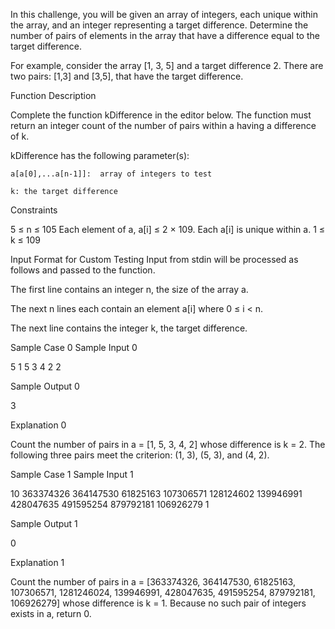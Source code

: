 In this challenge, you will be given an array of integers, each unique within the array, and an integer representing a target difference. Determine the number of pairs of elements in the array that have a difference equal to the target difference.

 

For example, consider the array [1, 3, 5] and a target difference 2. There are two pairs: [1,3] and [3,5], that have the target difference.

 

Function Description 

Complete the function kDifference in the editor below. The function must return an integer count of the number of pairs within a having a difference of k.

 

kDifference has the following parameter(s):

    a[a[0],...a[n-1]]:  array of integers to test

    k: the target difference

 

Constraints

5 ≤ n ≤ 105
Each element of a, a[i] ≤ 2 × 109.
Each a[i] is unique within a.
1 ≤ k ≤ 109
 

Input Format for Custom Testing
Input from stdin will be processed as follows and passed to the function.

 

The first line contains an integer n, the size of the array a.

The next n lines each contain an element a[i] where 0 ≤ i < n.

The next line contains the integer k, the target difference.

Sample Case 0
Sample Input 0



5
1
5
3
4
2
2
 

Sample Output 0

3
 

Explanation 0

Count the number of pairs in a = [1, 5, 3, 4, 2] whose difference is k = 2. The following three pairs meet the criterion: (1, 3), (5, 3), and (4, 2).

 

Sample Case 1
Sample Input 1

10
363374326
364147530
61825163
107306571
128124602
139946991
428047635
491595254
879792181
106926279
1
 

Sample Output 1

0
 

Explanation 1

Count the number of pairs in a = [363374326, 364147530, 61825163, 107306571, 1281246024, 139946991, 428047635, 491595254, 879792181, 106926279] whose difference is k = 1. Because no such pair of integers exists in a, return 0.
